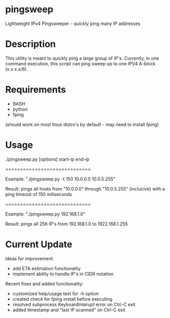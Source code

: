 # pingsweep
Lightweight IPv4 Pingsweeper - quickly ping many IP addresses

# Description

This utility is meant to quickly ping a large group of IP's.  Currently, in one command execution, this script can ping sweep up to one IPV4 A-block (x.x.x.x/8).

# Requirements

- BASH
- python
- fping

(should work on most linux distro's by default - may need to install fping)


# Usage

./pingsweep.py [options] start-ip end-ip

=============================

Example: "./pingsweep.py -t 150 10.0.0.0 10.0.5.255"

Result: pings all hosts from "10.0.0.0" through "10.0.5.255" (inclucive) with a ping timeout of 150 miliseconds

=============================

Example: "./pingsweep.py 192.168.1.0"

Result: pings all 256 IP's from 192.168.1.0 to 1922.168.1.255


# Current Update
Ideas for improvement:
 - add ETA estimation functionality
 - implement ability to handle IP's in CIDR notation

Recent fixes and added functionality:
 - customized help/usage text for -h option
 - created check for fping install before executing
 - resolved subprocess KeyboardInterupt error on Ctrl-C exit
 - added timestamp and "last IP scanned" on Ctrl-C exit
